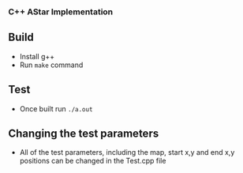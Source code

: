 ### C++ AStar Implementation

## Build
- Install g++
- Run ```make``` command

## Test
- Once built run ```./a.out```

## Changing the test parameters
- All of the test parameters, including the map, start x,y and end x,y positions can be changed in the Test.cpp file
